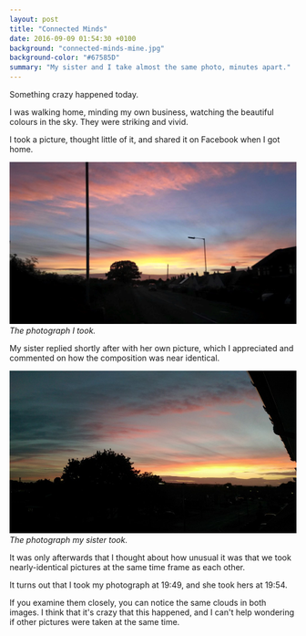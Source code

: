 ```yaml
---
layout: post
title: "Connected Minds"
date: 2016-09-09 01:54:30 +0100
background: "connected-minds-mine.jpg"
background-color: "#67585D"
summary: "My sister and I take almost the same photo, minutes apart."
---
```

Something crazy happened today.

I was walking home, minding my own business, 
watching the beautiful colours in the sky.
They were striking and vivid. 

I took a picture, thought little of it, 
and shared it on Facebook when I got home.

![The photograph I took.](/assets/images/connected-minds-mine.jpg)
*The photograph I took.*

My sister replied shortly after with her own picture,
which I appreciated and commented on how the composition was near identical.

![The photograph my sister took.](/assets/images/connected-minds-hers.jpg)
*The photograph my sister took.*

It was only afterwards that I thought about how unusual it was that
we took nearly-identical pictures at the same time frame as each other.

It turns out that I took my photograph at 19:49, and she took hers at 19:54. 

If you examine them closely, you can notice the same clouds in both images.
I think that it's crazy that this happened,
and I can't help wondering if other pictures were taken at the same time.
